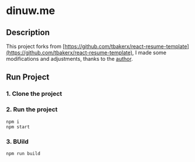 # dinuw.me  

## Description
This project forks from [https://github.com/tbakerx/react-resume-template](https://github.com/tbakerx/react-resume-template), I made some modifications and adjustments, thanks to the [author](https://github.com/tbakerx).

## Run Project
### 1. Clone the project

### 2. Run the project
```shell
npm i
npm start
```

### 3. BUild
```shell
npm run build
```

